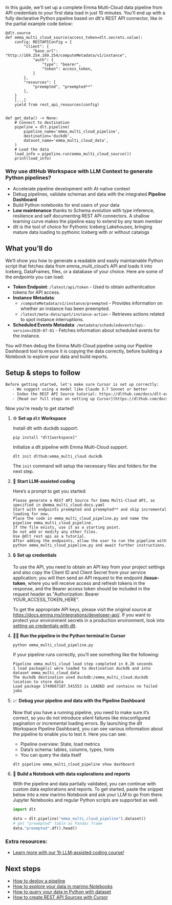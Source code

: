 In this guide, we'll set up a complete Emma Multi-Cloud data pipeline from API credentials to your first data load in just 10 minutes. You'll end up with a fully declarative Python pipeline based on dlt's REST API connector, like in the partial example code below:

```python-outcome
@dlt.source
def emma_multi_cloud_source(access_token=dlt.secrets.value):
    config: RESTAPIConfig = {
        "client": {
            "base_url": "http://169.254.169.254/computeMetadata/v1/instance",
            "auth": {
                "type": "bearer",
                "token": access_token,
            }
        },
        "resources": [
            "preempted", "preempted**"
        ],
    }
    [...]
    yield from rest_api_resources(config)


def get_data() -> None:
    # Connect to destination
    pipeline = dlt.pipeline(
        pipeline_name='emma_multi_cloud_pipeline',
        destination='duckdb',
        dataset_name='emma_multi_cloud_data', 
    )
    # Load the data
    load_info = pipeline.run(emma_multi_cloud_source())
    print(load_info) 
```

### Why use dltHub Workspace with LLM Context to generate Python pipelines?

- Accelerate pipeline development with AI-native context
- Debug pipelines, validate schemas and data with the integrated **Pipeline Dashboard**
- Build Python notebooks for end users of your data
- **Low maintenance** thanks to Schema evolution with type inference, resilience and self documenting REST API connectors. A shallow learning curve makes the pipeline easy to extend by any team member
- dlt is the tool of choice for Pythonic Iceberg Lakehouses, bringing mature data loading to pythonic Iceberg with or without catalogs

## What you’ll do

We’ll show you how to generate a readable and easily maintainable Python script that fetches data from emma_multi_cloud’s API and loads it into Iceberg, DataFrames, files, or a database of your choice. Here are some of the endpoints you can load:

- **Token Endpoint**: `/latest/api/token` - Used to obtain authentication tokens for API access.
- **Instance Metadata**: 
  - `/computeMetadata/v1/instance/preempted` - Provides information on whether an instance has been preempted.
  - `/latest/meta-data/spot/instance-action` - Retrieves actions related to spot instance interruptions.
- **Scheduled Events Metadata**: `/metadata/scheduledevents?api-version=2020-07-01` - Fetches information about scheduled events for the instance.

You will then debug the Emma Multi-Cloud pipeline using our Pipeline Dashboard tool to ensure it is copying the data correctly, before building a Notebook to explore your data and build reports.

## Setup & steps to follow

```default
Before getting started, let's make sure Cursor is set up correctly:
   - We suggest using a model like Claude 3.7 Sonnet or better
   - Index the REST API Source tutorial: https://dlthub.com/docs/dlt-ecosystem/verified-sources/rest_api/ and add it to context as **@dlt rest api**
   - [Read our full steps on setting up Cursor](https://dlthub.com/docs/dlt-ecosystem/llm-tooling/cursor-restapi#23-configuring-cursor-with-documentation)
```

Now you're ready to get started!

1. ⚙️ **Set up `dlt` Workspace**
    
    Install dlt with duckdb support:
    ```shell
    pip install "dlt[workspace]"
    ```

    Initialize a dlt pipeline with Emma Multi-Cloud support.
    ```shell
    dlt init dlthub:emma_multi_cloud duckdb
    ```

    The `init` command will setup the necessary files and folders for the next step.
    
2. 🤠 **Start LLM-assisted coding**
    
    Here’s a prompt to get you started:
    
    ```prompt
    Please generate a REST API Source for Emma Multi-Cloud API, as specified in @emma_multi_cloud-docs.yaml 
    Start with endpoints preempted and preempted** and skip incremental loading for now. 
    Place the code in emma_multi_cloud_pipeline.py and name the pipeline emma_multi_cloud_pipeline. 
    If the file exists, use it as a starting point. 
    Do not add or modify any other files. 
    Use @dlt rest api as a tutorial. 
    After adding the endpoints, allow the user to run the pipeline with python emma_multi_cloud_pipeline.py and await further instructions.
    ```

    
3. 🔒 **Set up credentials** 
    
    To use the API, you need to obtain an API key from your project settings and also copy the Client ID and Client Secret from your service application; you will then send an API request to the endpoint **/issue-token**, where you will receive access and refresh tokens in the response, and the Bearer access token should be included in the request header as "Authorization: Bearer YOUR_ACCESS_TOKEN_HERE".
    
    To get the appropriate API keys, please visit the original source at https://docs.emma.ms/integrations/developer-api/.
    If you want to protect your environment secrets in a production environment, look into [setting up credentials with dlt](https://dlthub.com/docs/walkthroughs/add_credentials).
    
4. 🏃‍♀️ **Run the pipeline in the Python terminal in Cursor**
    
    ```shell
    python emma_multi_cloud_pipeline.py
    ```
    
    If your pipeline runs correctly, you’ll see something like the following:
    
    ```shell
    Pipeline emma_multi_cloud load step completed in 0.26 seconds
    1 load package(s) were loaded to destination duckdb and into dataset emma_multi_cloud_data
    The duckdb destination used duckdb:/emma_multi_cloud.duckdb location to store data
    Load package 1749667187.541553 is LOADED and contains no failed jobs
    ```
    
5. 📈 **Debug your pipeline and data with the Pipeline Dashboard**

    Now that you have a running pipeline, you need to make sure it’s correct, so you do not introduce silent failures like misconfigured pagination or incremental loading errors. By launching the dlt Workspace Pipeline Dashboard, you can see various information about the pipeline to enable you to test it. Here you can see:
    - Pipeline overview: State, load metrics
    - Data’s schema: tables, columns, types, hints
    - You can query the data itself
    
    ```shell
    dlt pipeline emma_multi_cloud_pipeline show dashboard
    ```
    
6. 🐍 **Build a Notebook with data explorations and reports**

    With the pipeline and data partially validated, you can continue with custom data explorations and reports. To get started, paste the snippet below into a new marimo Notebook and ask your LLM to go from there. Jupyter Notebooks and regular Python scripts are supported as well.

    
    ```python
    import dlt

   data = dlt.pipeline("emma_multi_cloud_pipeline").dataset()
   # get "preempted" table as Pandas frame
   data."preempted".df().head()
    ```

### Extra resources:

- [Learn more with our 1h LLM-assisted coding course!](https://www.youtube.com/watch?v=GGid70rnJuM)

## Next steps

- [How to deploy a pipeline](https://dlthub.com/docs/walkthroughs/deploy-a-pipeline)
- [How to explore your data in marimo Notebooks](https://dlthub.com/docs/general-usage/dataset-access/marimo)
- [How to query your data in Python with dataset](https://dlthub.com/docs/general-usage/dataset-access/dataset)
- [How to create REST API Sources with Cursor](https://dlthub.com/docs/dlt-ecosystem/llm-tooling/cursor-restapi)
